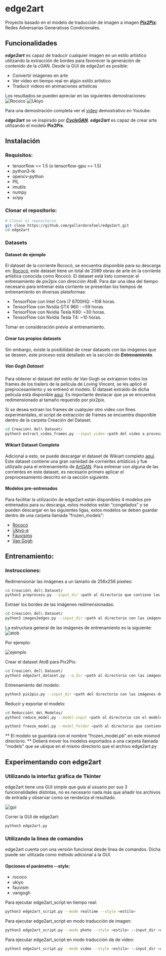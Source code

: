 # edge2art
Proyecto basado en el modelo de traducción de imagen a imagen ***[Pix2Pix](https://phillipi.github.io/pix2pix/)***: Redes Adversarias Generativas Condicionales.

## Funcionalidades
***edge2art*** es capaz de traducir cualquier imagen en un estilo artistico utilizando la extracción de bordes para favorecer la generación de contenido de la cGAN. Desde la GUI de edge2art es posible:
* Convertir imágenes en arte
* Ver video en tiempo real en algún estilo artístico
* Traducir videos en animaciones artisticas

Los resultados se pueden apreciar en las siguientes demostraciones: 
![Rococo](https://github.com/gallardorafael/edge2art/blob/master/docs/dot_rococo.gif)
![Ukiyo](https://github.com/gallardorafael/edge2art/blob/master/docs/robot_ukiyo.gif)

Para una demostración completa ver el [video](https://youtu.be/7BrNVLDM1dE) demostrativo en Youtube.

***edge2art*** se ve inspirado por ***[CycleGAN](https://junyanz.github.io/CycleGAN/)***. ***edge2art*** es capaz de crear arte utilizando el modelo **Pix2Pix**.

## Instalación

### Requisitos:
* tensorflow == 1.5 (o tensorflow-gpu == 1.5)
* python3-tk
* opencv-python
* PIL
* imutils
* numpy
* scipy

### Clonar el repositorio:
```sh
# Clonar el repositorio
git clone https://github.com/gallardorafael/edge2art.git
cd edge2art
``` 
### Datasets
#### Dataset de ejemplo
El dataset de la corriente Rococó, se encuentra disponible para su descarga en: [Rococó](https://drive.google.com/open?id=1Q4lUnhlGs10tsJFisWfO4-HmFdbxFai1), este dataset tiene un total de 2089 obras de arte en la corriente artística conocida como Rococó. El dataset está listo comenzar el entrenamiento de pix2pix con dirección AtoB. Para dar una idea del tiempo necesario para entrenar esta corriente se presentan los tiempos de entrenamiento en diversas plataformas:
* TensorFlow con Intel Core i7 6700HQ: ~108 horas.
* TensorFlow con Nvidia GTX 960 : ~59 horas.
* TensorFlow con Nvidia Tesla K80: ~30 horas.
* TensorFlow con Nvidia Tesla T4: ~10 horas.

Tomar en consideración previo al entrenamiento.

#### Crear tus propios datasets
Sin embargo, existe la posibilidad de crear datasets con las imágenes que se deseen, este proceso está detallado en la sección de ***Entrenamiento***. 

##### Van Gogh Dataset
Para obtener el dataset del estilo de Van Gogh se extrajeron todos los frames de los trailers de la película de Loving Vincent, se les aplicó el preprocesamiento y se entrenó el modelo.
El dataset extraído de dicha película está disponible [aquí](https://drive.google.com/open?id=11yYohJwZMdZzq7QRZtQqQF1QIeHCxlf6). Es importante destacar que ya se encuentra redimensionado al tamaño requerido por pix2pix. 

Si se desea extraer los frames de cualquier otro video con fines experimentales, el script de extracción de frames se encuentra disponible dentro de la carpeta Creación del Dataset.
```sh
cd Creación\ del\ Dataset/
python3 extract_video_frames.py --input_video <path del video a procesar> --output_dir <path en donde guardar los frames extraidos>
```

#### Wikiart Dataset Completo
Adicional a esto, se puede descargar el dataset de Wikiart completo [aquí](http://web.fsktm.um.edu.my/~cschan/source/ICIP2017/wikiart.zip). Este dataset contiene una gran variedad de corrientes artísticos y fue utilizado para el entrenamiento de [ArtGAN](https://github.com/cs-chan/ArtGAN). Para entrenar con alguna de las corrientes en este dataset, es necesario primero aplicar el preprocesamiento descrito en la sección siguiente.

#### Modelos pre-entrenados
Para facilitar la utilización de edge2art están disponibles 4 modelos pre entrenados para su descarga, estos modelos están "congelados" y se pueden descargar en las siguientes ligas, estos modelos se deben guardar dentro de una carpeta llamada "frozen_models":
* [Rococó](https://drive.google.com/open?id=1EMYiRRHVmGDPkruFzhvVijlH3effR2pH)
* [Ukiyo-e](https://drive.google.com/open?id=1gBifqL0b1wnrtVJCSiWIqe46wcwg6vwI)
* [Fauvismo](https://drive.google.com/open?id=1ZSYB4CqPyRmr0xNjvK25-UpXYt6RInuT)
* [Van Gogh](https://drive.google.com/open?id=1cCL8K9OUha6ME7l_jBYva7bmU-5tePAe)

## Entrenamiento: 
### Instrucciones:
Redimensionar las imágenes a un tamaño de 256x256 píxeles:
```sh
cd Creación\ del\ Dataset/
python3 preprocess.py --input_dir <path al directorio que contiene las imágenes originales> --output_dir <path del directorio dónde guardar las imágenes redimensionadas> --operation 
```

Extraer los bordes de las imágenes redimensionadas:
```sh
cd Creación\ del\ Dataset/
python3 images2edges.py --input_dir <path al directorio con las imágenes normales> --output_dir <ṕath al directorio de guardado de las imágenes de bordes>
```

La estructura general de las imágenes de entrenamiento es la siguiente:
![atob](https://github.com/gallardorafael/edge2art/blob/master/docs/ab.png)

Por ejemplo:


![ejemplo](https://github.com/gallardorafael/edge2art/blob/master/docs/abejemplo.png)

Crear el dataset AtoB para Pix2Pix:
```sh
cd Creación\ del\ Dataset/
python3 edge2art_dataset.py --a_dir <path al directorio con las imágenes de bordes> --b_dir <path al directorio con las imágenes normales> --output_dir <path al directorio de guardado del dataset de entrenamiento>
```
 
Entrenamiento del modelo:
```sh
python3 pix2pix.py --input_dir <path del directorio con las imágenes de entrenamiento> --output_dir <path al directorio dónde guardar el modelo> --mode train --max_epochs 200 --which_direction AtoB
```

Reducir y exportar el modelo:
```sh
cd Reducción\ de\ Modelos/
python3 reduce_model.py --model-input <path al directorio con el modelo entrenado previamente> --model-output <path al directorio dónde guardar el modelo reducido>

python3 freeze_model.py --model_folder <path al directorio que contiene el modelo reducido>
```
  ** El modelo se guardará con el nombre "frozen_model.pb" en este mismod directorio.
  ** Deberá mover los modelos exportados a una carpeta llamada "models" que se ubique en el mismo directorio que el archivo edge2art.py

## Experimentando con edge2art

### Utilizando la interfaz gráfica de Tkinter
edge2art tiene una GUI simple que guía al usuario por sus 3 funcionalidades distintas, no es necesario nada más que añadir los archivos de entrada y observar como se renderiza el resultado.

![gui](https://github.com/gallardorafael/edge2art/blob/master/docs/gui.png)

Correr la GUI de edge2art:
```sh
python3 edge2art.py
```

### Utilizando la linea de comandos
edge2art cuenta con una versión funcional desde linea de comandos. Dicha puede ser utilizada como método adicional a la GUI.
#### Opciones el parámetro --style:
* rococo
* ukiyo
* fauvism
* vangogh

Para ejecutar edge2art_script en tiempo real:
```sh
python3 edge2art_script.py --mode realtime --style <estilo>
```
Para ejecutar edge2art_script en modo traducción de imagen:
```sh
python3 edge2art_script.py --mode photo --style <estilo> --input_dir <directorio_de_imagen> --output_dir <directorio_de_guardado> 
```
Para ejecutar edge2art_script en modo traducción de de video:
```sh
python3 edge2art_script.py --mode video --style <estilo> --input_dir <directorio_de_video> --output_dir <directorio_de_guardado> 
```
